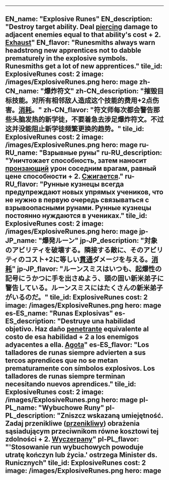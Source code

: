 ---

EN_name: "Explosive Runes"
EN_description: "Destroy target ability.  Deal <u>piercing</u> damage to adjacent enemies equal to that ability's cost + 2.  <u>Exhaust</u>"
EN_flavor: "Runesmiths always warn headstrong new apprentices not to dabble prematurely in the explosive symbols. Runesmiths get a lot of new apprentices."
tile_id: ExplosiveRunes
cost: 2
image: /images/ExplosiveRunes.png
hero: mage
zh-CN_name: "爆炸符文"
zh-CN_description: "摧毁目标技能。对所有相邻敌人造成这个技能的费用+2点伤害。<u>消耗</u>。"
zh-CN_flavor: "符文师每次都会警告那些头脑发热的新学徒，不要着急去涉足爆炸符文。不过这并没能阻止新学徒频繁更换的趋势。"
tile_id: ExplosiveRunes
cost: 2
image: /images/ExplosiveRunes.png
hero: mage
ru-RU_name: "Взрывные руны"
ru-RU_description: "Уничтожает способность, затем наносит <u>пронзающий</u> урон соседним врагам, равный цене способности + 2. <u>Сжигается</u>."
ru-RU_flavor: "Рунные кузнецы всегда предупреждают новых упрямых учеников, что не нужно в первую очередь связываться с взрывоопасными рунами. Рунные кузнецы постоянно нуждаются в учениках."
tile_id: ExplosiveRunes
cost: 2
image: /images/ExplosiveRunes.png
hero: mage
jp-JP_name: "爆発ルーン"
jp-JP_description: "対象のアビリティを破壊する。隣接する敵に、そのアビリティのコスト+2に等しい<u>貫通</u>ダメージを与える。<u>消耗</u>"
jp-JP_flavor: "ルーンスミスはいつも、起爆性の記号にうかつに手を出さぬよう、頭の固い新米弟子に警告している。ルーンスミスにはたくさんの新米弟子がいるのだ。"
tile_id: ExplosiveRunes
cost: 2
image: /images/ExplosiveRunes.png
hero: mage
es-ES_name: "Runas Explosivas"
es-ES_description: "Destruye una habilidad objetivo. Haz daño <u>penetrante</u> equivalente al costo de esa habilidad + 2 a los enemigos adyacentes a ella. <u>Agota</u>"
es-ES_flavor: "Los talladores de runas siempre advierten a sus tercos aprendices que no se metan prematuramente con símbolos explosivos. Los talladores de runas siempre terminan necesitando nuevos aprendices."
tile_id: ExplosiveRunes
cost: 2
image: /images/ExplosiveRunes.png
hero: mage
pl-PL_name: "Wybuchowe Runy"
pl-PL_description: "Zniszcz wskazaną umiejętność. Zadaj przenikliwe (<u>przenikliwy</u>) obrażenia sąsiadującym przeciwnikom równe kosztowi tej zdolności + 2. <u>Wyczerpany</u>"
pl-PL_flavor: "'Stosowanie run wybuchowych powoduje utratę kończyn lub życia.' ostrzega Minister ds. Runicznych"
tile_id: ExplosiveRunes
cost: 2
image: /images/ExplosiveRunes.png
hero: mage
---